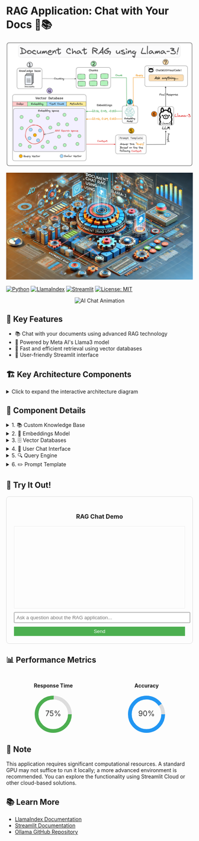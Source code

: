 # RAG Application: Chat with Your Docs 🤖📚

![RAG Application Banner](rag_architecture.png)

![RAG Application Banner](rag_architecture4d.jpg)

[![Python](https://img.shields.io/badge/Python-3.7%2B-blue)](https://www.python.org/)
[![LlamaIndex](https://img.shields.io/badge/LlamaIndex-Latest-green)](https://github.com/jerryjliu/llama_index)
[![Streamlit](https://img.shields.io/badge/Streamlit-Latest-red)](https://streamlit.io/)
[![License: MIT](https://img.shields.io/badge/License-MIT-yellow.svg)](https://opensource.org/licenses/MIT)

<p align="center">
  <img src="https://media.giphy.com/media/3o7TKUM3IgJBX2as9O/giphy.gif" alt="AI Chat Animation" width="200">
</p>

## 🌟 Key Features

- 📚 Chat with your documents using advanced RAG technology
- 🧠 Powered by Meta AI's Llama3 model
- 🚀 Fast and efficient retrieval using vector databases
- 🎨 User-friendly Streamlit interface

## 🏗️ Key Architecture Components

<details>
<summary>Click to expand the interactive architecture diagram</summary>

```mermaid
graph TD
    A[Custom Knowledge Base] -->|Indexing| B[Embeddings Model]
    B -->|Vector Creation| C[Vector Database]
    D[User Chat Interface] -->|Query| E[Query Engine]
    C -->|Retrieval| E
    E -->|Prompt| F[LLM - Llama3]
    F -->|Response| D
    G[Prompt Template] -->|Refinement| E
    style A fill:#f9d5e5,stroke:#333,stroke-width:2px
    style B fill:#eeac99,stroke:#333,stroke-width:2px
    style C fill:#e06377,stroke:#333,stroke-width:2px
    style D fill:#5b9aa0,stroke:#333,stroke-width:2px
    style E fill:#d6cbd3,stroke:#333,stroke-width:2px
    style F fill:#b6b4c2,stroke:#333,stroke-width:2px
    style G fill:#c8ad7f,stroke:#333,stroke-width:2px
```

</details>

## 🧩 Component Details

<details>
<summary>1. 📚 Custom Knowledge Base</summary>

A collection of relevant and up-to-date information that serves as a foundation for RAG. In this case, it's a PDF provided by you that will be used as a source of truth to provide answers to user queries.

```python
from llama_index.core import SimpleDirectoryReader

# load data
loader = SimpleDirectoryReader(
    input_dir = input_dir_path,
    required_exts=[".pdf"],
    recursive=True
)
docs = loader.load_data()
```

</details>

<details>
<summary>2. 🧠 Embeddings Model</summary>

A technique for representing text data as numerical vectors, which can be input into machine learning models.

```python
from llama_index.embeddings.huggingface import HuggingFaceEmbedding

embed_model = HuggingFaceEmbedding(model_name="BAAI/bge-large-en-v1.5", trust_remote_code=True)
```

</details>

<details>
<summary>3. 🗄️ Vector Databases</summary>

A collection of pre-computed vector representations of text data for fast retrieval and similarity search.

```python
from llama_index.core import Settings
from llama_index.core import VectorStoreIndex

# Create vector store and upload indexed data
Settings.embed_model = embed_model
index = VectorStoreIndex.from_documents(docs)
```

</details>

<details>
<summary>4. 💬 User Chat Interface</summary>

A user-friendly interface built with Streamlit that allows users to interact with the RAG system. The code for it can be found in `app.py`.

<p align="center">
  <img src="https://via.placeholder.com/400x200.png?text=Streamlit+Chat+Interface" alt="Streamlit Chat Interface">
</p>

</details>

<details>
<summary>5. 🔍 Query Engine</summary>

The query engine fetches relevant context and sends it along with the query to the LLM to generate a final natural language response.

```python
from llama_index.llms.ollama import Ollama
from llama_index.core import Settings

# setting up the llm
llm = Ollama(model="llama3", request_timeout=120.0) 

# Setup a query engine on the index previously created
Settings.llm = llm
query_engine = index.as_query_engine(streaming=True, similarity_top_k=4)
```

</details>

<details>
<summary>6. ✏️ Prompt Template</summary>

A custom prompt template used to refine the response from LLM & include the context:

```python
qa_prompt_tmpl_str = (
    "Context information is below.\n"
    "---------------------\n"
    "{context_str}\n"
    "---------------------\n"
    "Given the context information above I want you to think step by step to answer the query in a crisp manner, incase case you don't know the answer say 'I don't know!'.\n"
    "Query: {query_str}\n"
    "Answer: "
)

qa_prompt_tmpl = PromptTemplate(qa_prompt_tmpl_str)
query_engine.update_prompts({"response_synthesizer:text_qa_template": qa_prompt_tmpl})
```

</details>

## 🚀 Try It Out!

<div id="chat-demo" style="border: 1px solid #ddd; padding: 20px; border-radius: 8px; max-width: 500px; margin: 0 auto;">
    <h3 style="text-align: center;">RAG Chat Demo</h3>
    <div id="chat-output" style="height: 200px; overflow-y: scroll; margin-bottom: 10px; padding: 10px; border: 1px solid #eee;"></div>
    <input type="text" id="user-input" placeholder="Ask a question about the RAG application..." style="width: 100%; padding: 5px;">
    <button onclick="sendMessage()" style="width: 100%; padding: 5px; margin-top: 10px; background-color: #4CAF50; color: white; border: none; cursor: pointer;">Send</button>
</div>

<script>
function sendMessage() {
    const input = document.getElementById('user-input');
    const output = document.getElementById('chat-output');
    const question = input.value;
    input.value = '';
    
    output.innerHTML += `<p><strong>You:</strong> ${question}</p>`;
    
    // Simulated response (replace with actual API call in a real application)
    setTimeout(() => {
        const response = "This is a simulated response. In a real application, this would be generated by the RAG system based on your question.";
        output.innerHTML += `<p><strong>RAG System:</strong> ${response}</p>`;
        output.scrollTop = output.scrollHeight;
    }, 1000);
}
</script>

## 📊 Performance Metrics

<div class="performance-metrics" style="display: flex; justify-content: space-around; margin: 20px 0;">
    <div class="metric" style="text-align: center;">
        <h4>Response Time</h4>
        <svg width="100" height="100" viewBox="0 0 100 100">
            <circle cx="50" cy="50" r="45" fill="none" stroke="#ddd" stroke-width="10"/>
            <circle cx="50" cy="50" r="45" fill="none" stroke="#4CAF50" stroke-width="10" stroke-dasharray="283" stroke-dashoffset="70"/>
            <text x="50" y="55" font-size="20" text-anchor="middle" fill="#333">75%</text>
        </svg>
    </div>
    <div class="metric" style="text-align: center;">
        <h4>Accuracy</h4>
        <svg width="100" height="100" viewBox="0 0 100 100">
            <circle cx="50" cy="50" r="45" fill="none" stroke="#ddd" stroke-width="10"/>
            <circle cx="50" cy="50" r="45" fill="none" stroke="#2196F3" stroke-width="10" stroke-dasharray="283" stroke-dashoffset="28"/>
            <text x="50" y="55" font-size="20" text-anchor="middle" fill="#333">90%</text>
        </svg>
    </div>
</div>

## 📝 Note

This application requires significant computational resources. A standard GPU may not suffice to run it locally; a more advanced environment is recommended. You can explore the functionality using Streamlit Cloud or other cloud-based solutions.

## 📚 Learn More

- [LlamaIndex Documentation](https://gpt-index.readthedocs.io/en/latest/)
- [Streamlit Documentation](https://docs.streamlit.io/)
- [Ollama GitHub Repository](https://github.com/jmorganca/ollama)

